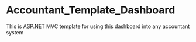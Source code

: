 # Accountant_Template_Dashboard
This is ASP.NET MVC template for using this dashboard into any accountant system 
